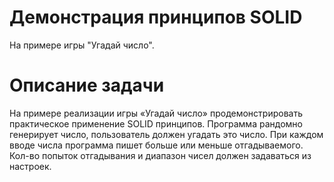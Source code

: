 # Демонстрация принципов SOLID
На примере игры "Угадай число".

# Описание задачи
На примере реализации игры «Угадай число» продемонстрировать практическое применение SOLID принципов.
Программа рандомно генерирует число, пользователь должен угадать это число. При каждом вводе числа программа пишет больше или меньше отгадываемого. Кол-во попыток отгадывания и диапазон чисел должен задаваться из настроек.
